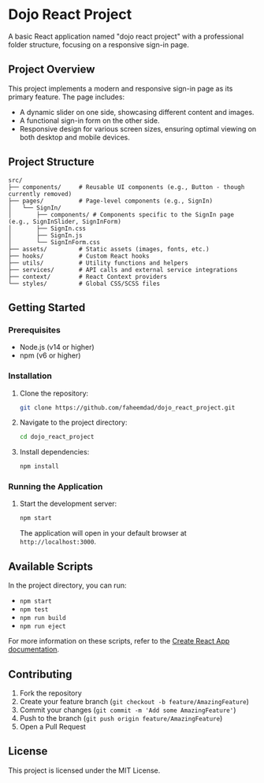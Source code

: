 # Dojo React Project

A basic React application named "dojo react project" with a professional folder structure, focusing on a responsive sign-in page.

## Project Overview

This project implements a modern and responsive sign-in page as its primary feature. The page includes:
- A dynamic slider on one side, showcasing different content and images.
- A functional sign-in form on the other side.
- Responsive design for various screen sizes, ensuring optimal viewing on both desktop and mobile devices.

## Project Structure

```
src/
├── components/     # Reusable UI components (e.g., Button - though currently removed)
├── pages/          # Page-level components (e.g., SignIn)
│   └── SignIn/
│       ├── components/ # Components specific to the SignIn page (e.g., SignInSlider, SignInForm)
│       ├── SignIn.css
│       ├── SignIn.js
│       └── SignInForm.css
├── assets/         # Static assets (images, fonts, etc.)
├── hooks/          # Custom React hooks
├── utils/          # Utility functions and helpers
├── services/       # API calls and external service integrations
├── context/        # React Context providers
└── styles/         # Global CSS/SCSS files
```

## Getting Started

### Prerequisites

- Node.js (v14 or higher)
- npm (v6 or higher)

### Installation

1.  Clone the repository:
    ```bash
    git clone https://github.com/faheemdad/dojo_react_project.git
    ```

2.  Navigate to the project directory:
    ```bash
    cd dojo_react_project
    ```

3.  Install dependencies:
    ```bash
    npm install
    ```

### Running the Application

1.  Start the development server:
    ```bash
    npm start
    ```
    The application will open in your default browser at `http://localhost:3000`.

## Available Scripts

In the project directory, you can run:

-   `npm start`
-   `npm test`
-   `npm run build`
-   `npm run eject`

For more information on these scripts, refer to the [Create React App documentation](https://create-react-app.dev/docs/getting-started).

## Contributing

1.  Fork the repository
2.  Create your feature branch (`git checkout -b feature/AmazingFeature`)
3.  Commit your changes (`git commit -m 'Add some AmazingFeature'`)
4.  Push to the branch (`git push origin feature/AmazingFeature`)
5.  Open a Pull Request

## License

This project is licensed under the MIT License.
